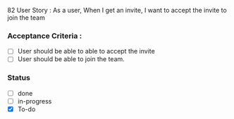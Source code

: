 82 User Story : As a user, When I get an invite, I want to accept the invite to join the team <br>
### Acceptance Criteria : 
- [ ] User should be able to able to accept the invite
- [ ] User should be able to join the team.
 
### Status 
- [ ] done
- [ ] in-progress
- [x] To-do
